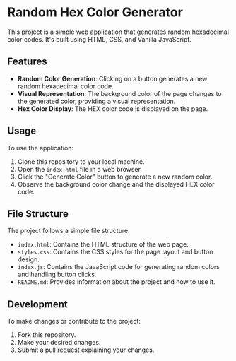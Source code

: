 # Random Hex Color Generator

This project is a simple web application that generates random hexadecimal color codes. It's built using HTML, CSS, and Vanilla JavaScript.

## Features

- **Random Color Generation**: Clicking on a button generates a new random hexadecimal color code.
- **Visual Representation**: The background color of the page changes to the generated color, providing a visual representation.
- **Hex Color Display**: The HEX color code is displayed on the page.

## Usage

To use the application:

1. Clone this repository to your local machine.
2. Open the `index.html` file in a web browser.
3. Click the "Generate Color" button to generate a new random color.
4. Observe the background color change and the displayed HEX color code.

## File Structure

The project follows a simple file structure:

- `index.html`: Contains the HTML structure of the web page.
- `styles.css`: Contains the CSS styles for the page layout and button design.
- `index.js`: Contains the JavaScript code for generating random colors and handling button clicks.
- `README.md`: Provides information about the project and how to use it.

## Development

To make changes or contribute to the project:

1. Fork this repository.
2. Make your desired changes.
3. Submit a pull request explaining your changes.